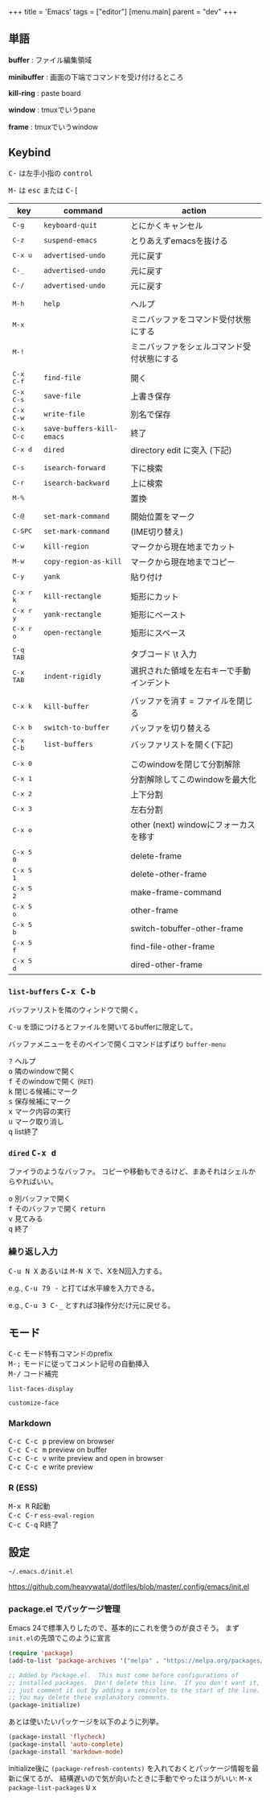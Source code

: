 +++
title = 'Emacs'
tags = ["editor"]
[menu.main]
  parent = "dev"
+++

## 単語

**buffer**
:   ファイル編集領域

**minibuffer**
:   画面の下端でコマンドを受け付けるところ

**kill-ring**
:   paste board

**window**
:   tmuxでいうpane

**frame**
:   tmuxでいうwindow

## Keybind

<kbd>C-</kbd> は左手小指の <kbd>control</kbd>

<kbd>M-</kbd> は <kbd>esc</kbd> または <kbd>C-[</kbd>

key              | command           | action
---------------- | ----------------- | ------------------
<kbd>C-g</kbd>   | `keyboard-quit`   | とにかくキャンセル
<kbd>C-z</kbd>   | `suspend-emacs`   | とりあえずemacsを抜ける
<kbd>C-x u</kbd> | `advertised-undo` | 元に戻す
<kbd>C-_</kbd>   | `advertised-undo` | 元に戻す
<kbd>C-/</kbd>   | `advertised-undo` | 元に戻す
 | |
<kbd>M-h</kbd>   | `help` | ヘルプ
<kbd>M-x</kbd>   |        | ミニバッファをコマンド受付状態にする
<kbd>M-!</kbd>   |        | ミニバッファをシェルコマンド受付状態にする
 | |
<kbd>C-x C-f     | `find-file`               | 開く
<kbd>C-x C-s     | `save-file`               | 上書き保存
<kbd>C-x C-w     | `write-file`              | 別名で保存
<kbd>C-x C-c     | `save-buffers-kill-emacs` | 終了
<kbd>C-x d       | `dired`                   | directory edit に突入 (下記)
 | |
<kbd>C-s</kbd>   | `isearch-forward`     | 下に検索
<kbd>C-r</kbd>   | `isearch-backward`    | 上に検索
<kbd>M-%</kbd>   |                       | 置換
 | |
<kbd>C-@</kbd>   | `set-mark-command`    | 開始位置をマーク
<kbd>C-SPC</kbd> | `set-mark-command`    | (IME切り替え)
<kbd>C-w</kbd>   | `kill-region`         | マークから現在地までカット
<kbd>M-w</kbd>   | `copy-region-as-kill` | マークから現在地までコピー
<kbd>C-y</kbd>   | `yank`                | 貼り付け
 | |
<kbd>C-x r k</kbd> | `kill-rectangle` | 矩形にカット
<kbd>C-x r y</kbd> | `yank-rectangle` | 矩形にペースト
<kbd>C-x r o</kbd> | `open-rectangle` | 矩形にスペース
 | |
<kbd>C-q TAB</kbd> |                  | タブコード \t 入力
<kbd>C-x TAB</kbd> | `indent-rigidly` | 選択された領域を左右キーで手動インデント
 | |
<kbd>C-x k</kbd>   | `kill-buffer`      | バッファを消す = ファイルを閉じる
<kbd>C-x b</kbd>   | `switch-to-buffer` | バッファを切り替える
<kbd>C-x C-b</kbd> | `list-buffers`     | バッファリストを開く(下記)
 | |
<kbd>C-x 0</kbd>   | | このwindowを閉じて分割解除
<kbd>C-x 1</kbd>   | | 分割解除してこのwindowを最大化
<kbd>C-x 2</kbd>   | | 上下分割
<kbd>C-x 3</kbd>   | | 左右分割
<kbd>C-x o</kbd>   | | other (next) windowにフォーカスを移す
 | |
<kbd>C-x 5 0</kbd> | | delete-frame
<kbd>C-x 5 1</kbd> | | delete-other-frame
<kbd>C-x 5 2</kbd> | | make-frame-command
<kbd>C-x 5 o</kbd> | | other-frame
<kbd>C-x 5 b</kbd> | | switch-tobuffer-other-frame
<kbd>C-x 5 f</kbd> | | find-file-other-frame
<kbd>C-x 5 d</kbd> | | dired-other-frame

### `list-buffers` <kbd>C-x C-b</kbd>

バッファリストを隣のウィンドウで開く。

<kbd>C-u</kbd> を頭につけるとファイルを開いてるbufferに限定して。

バッファメニューをそのペインで開くコマンドはずばり `buffer-menu`

<kbd>?</kbd> ヘルプ\
<kbd>o</kbd> 隣のwindowで開く\
<kbd>f</kbd> そのwindowで開く (`RET`)\
<kbd>k</kbd> 閉じる候補にマーク\
<kbd>s</kbd> 保存候補にマーク\
<kbd>x</kbd> マーク内容の実行\
<kbd>u</kbd> マーク取り消し\
<kbd>q</kbd> list終了

### `dired` <kbd>C-x d</kbd>

ファイラのようなバッファ。
コピーや移動もできるけど、まあそれはシェルからやればいい。

<kbd>o</kbd> 別バッファで開く\
<kbd>f</kbd> そのバッファで開く <kbd>return</kbd>\
<kbd>v</kbd> 見てみる\
<kbd>q</kbd> 終了

### 繰り返し入力

<kbd>C-u N X</kbd> あるいは <kbd>M-N X</kbd> で、XをN回入力する。

e.g., <kbd>C-u 79 -</kbd> と打てば水平線を入力できる。

e.g., <kbd>C-u 3 C-_</kbd> とすれば3操作分だけ元に戻せる。

## モード

<kbd>C-c</kbd> モード特有コマンドのprefix\
<kbd>M-;</kbd> モードに従ってコメント記号の自動挿入\
<kbd>M-/</kbd> コード補完

`list-faces-display`

`customize-face`

### Markdown

<kbd>C-c C-c p</kbd> preview on browser\
<kbd>C-c C-c m</kbd> preview on buffer\
<kbd>C-c C-c v</kbd> write preview and open in browser\
<kbd>C-c C-c e</kbd> write preview

### R (ESS)

<kbd>M-x R</kbd> R起動\
<kbd>C-c C-r</kbd> `ess-eval-region`\
<kbd>C-c C-q</kbd> R終了

## 設定

`~/.emacs.d/init.el`

<https://github.com/heavywatal/dotfiles/blob/master/.config/emacs/init.el>

### package.el でパッケージ管理

Emacs 24で標準入りしたので、基本的にこれを使うのが良さそう。
まず`init.el`の先頭でこのように宣言

```el
(require 'package)
(add-to-list 'package-archives '("melpa" . "https://melpa.org/packages/"))

;; Added by Package.el.  This must come before configurations of
;; installed packages.  Don't delete this line.  If you don't want it,
;; just comment it out by adding a semicolon to the start of the line.
;; You may delete these explanatory comments.
(package-initialize)
```

あとは使いたいパッケージを以下のように列挙。

```el
(package-install 'flycheck)
(package-install 'auto-complete)
(package-install 'markdown-mode)
```

initialize後に
`(package-refresh-contents)` を入れておくとパッケージ情報を最新に保てるが、
結構遅いので気が向いたときに手動でやったほうがいい:
<kbd>M-x</kbd> `package-list-packages` <kbd>U</kbd> <kbd>x</kbd>
